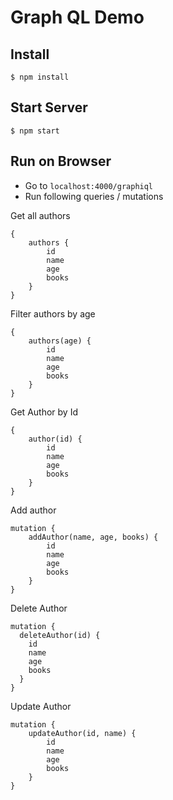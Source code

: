 # Graph QL Demo

## Install
```
$ npm install
```

## Start Server
```
$ npm start
```

## Run on Browser

- Go to `localhost:4000/graphiql`
- Run following queries / mutations

Get all authors
```
{
    authors {
        id
        name
        age
        books
    }
}
```

Filter authors by age
```
{
    authors(age) {
        id
        name
        age
        books
    }
}
```

Get Author by Id
```
{
    author(id) {
        id
        name
        age
        books
    }
}
```

Add author
```
mutation {
    addAuthor(name, age, books) {
        id
        name
        age
        books
    }
}
```

Delete Author
```
mutation {
  deleteAuthor(id) {
    id
    name
    age
    books
  }
}
```

Update Author
```
mutation {
	updateAuthor(id, name) {
        id
        name
        age
        books
    }
}
```